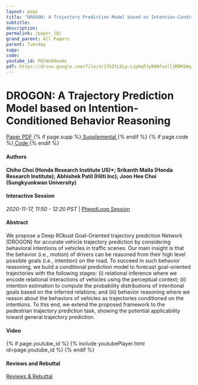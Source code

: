 ```yaml
---
layout: page
title: "DROGON: A Trajectory Prediction Model based on Intention-Conditioned Behavior Reasoning"
subtitle: 
description:
permalink: /paper_18/
grand_parent: All Papers
parent: Tuesday
supp: 
code: 
youtube_id: PQlWx8AmoAs
pdf: https://drive.google.com/file/d/17GZtLbLp-LzpHqPJyB6Wfvoll3RDM1Wq/view
---
```


# DROGON: A Trajectory Prediction Model based on Intention-Conditioned Behavior Reasoning

<a href="https://drive.google.com/file/d/17GZtLbLp-LzpHqPJyB6Wfvoll3RDM1Wq/view" target="_blank" rel="noopener noreferrer" class="btn btn-blue"><i class="fa fa-file-text-o" aria-hidden="true"></i> Paper PDF </a> {% if page.supp %}<a href="" target="_blank" rel="noopener noreferrer" class="btn btn-green"><i class="fa fa-file-text-o" aria-hidden="true"></i> Supplemental </a>{% endif %} {% if page.code %}<a href="" target="_blank" rel="noopener noreferrer" class="btn"><i class="fa fa-github" aria-hidden="true"></i> Code </a>{% endif %} 

#### Authors
**Chiho Choi (Honda Research Institute US)*; Srikanth Malla (Honda Research Institute); Abhishek Patil (Hilti Inc); Joon Hee Choi (Sungkyunkwan University)**

#### Interactive Session
<em>2020-11-17, 11:50 - 12:20 PST </em> | <a href="https://pheedloop.com/corl2020/virtual/?page=sessions&section=SES35XTHTPVUNNY6K" target="_blank" rel="noopener noreferrer"> PheedLoop Session <i class="fa fa-external-link" aria-hidden="true"></i> </a> 

#### Abstract
We propose a Deep RObust Goal-Oriented trajectory prediction Network (DROGON) for accurate vehicle trajectory prediction by considering behavioral intentions of vehicles in traffic scenes. Our main insight is that the behavior
(i.e., motion) of drivers can be reasoned from their high level possible goals (i.e.,
intention) on the road. To succeed in such behavior reasoning, we build a conditional prediction model to forecast goal-oriented trajectories with the following
stages: (i) relational inference where we encode relational interactions of vehicles
using the perceptual context; (ii) intention estimation to compute the probability
distributions of intentional goals based on the inferred relations; and (iii) behavior
reasoning where we reason about the behaviors of vehicles as trajectories conditioned on the intentions. To this end, we extend the proposed framework to the pedestrian trajectory prediction task, showing the potential applicability toward
general trajectory prediction.

#### Video
{% if page.youtube_id %}
{% include youtubePlayer.html id=page.youtube_id %}
{% endif %}

#### Reviews and Rebuttal
<a href="https://drive.google.com/file/d/1ZHmrBDQVyB5Gz40vUOEvMq0cHZPS1P2p/view" target="_blank" rel="noopener noreferrer" class="btn btn-purple"><i class="fa fa-pencil-square-o" aria-hidden="true"></i> Reviews & Rebuttal </a>

